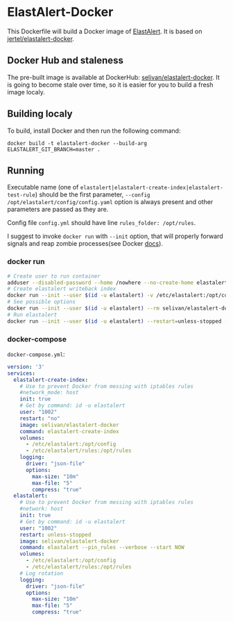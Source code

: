 # ElastAlert-Docker

This Dockerfile will build a Docker image of [ElastAlert](https://github.com/Yelp/elastalert). It is based on [jertel/elastalert-docker](https://github.com/jertel/elastalert-docker).

## Docker Hub and staleness

The pre-built image is available at DockerHub: [selivan/elastalert-docker](https://hub.docker.com/r/selivan/elastalert-docker). It is going to become stale over time, so it is easier for you to build a fresh image localy.

## Building localy

To build, install Docker and then run the following command:

```
docker build -t elastalert-docker --build-arg ELASTALERT_GIT_BRANCH=master .
```

## Running

Executable name (one of `elastalert|elastalert-create-index|elastalert-test-rule`) should be the first parameter, `--config /opt/elastalert/config/config.yaml` option is always present and other parameters are passed as they are.

Config file `config.yml` should have line `rules_folder: /opt/rules`.

I suggest to invoke `docker run` with `--init` option, that will properly forward signals and reap zombie processes(see Docker [docs](https://docs.docker.com/compose/compose-file/#init)).

### docker run

```bash
# Create user to run container
adduser --disabled-password --home /nowhere --no-create-home elastalert
# Create elastalert writeback index
docker run --init --user $(id -u elastalert) -v /etc/elastalert:/opt/config -v /etc/elastalert/rules:/opt/rules --rm selivan/elastalert-docker elastalert-create-index
# See possible options
docker run --init --user $(id -u elastalert) --rm selivan/elastalert-docker elastalert --help
# Run elastalert
docker run --init --user $(id -u elastalert) --restart=unless-stopped --name elastalert-docker -v /etc/elastalert:/opt/config -v /etc/elastalert/rules:/opt/rules -d selivan/elastalert-docker elastalert --pin_rules --start NOW
```

### docker-compose

`docker-compose.yml`:

```yaml
version: '3'
services:
  elastalert-create-index:
    # Use to prevent Docker from messing with iptables rules
    #network_mode: host
    init: true
    # Get by command: id -u elastalert
    user: "1002"
    restart: "no"
    image: selivan/elastalert-docker
    command: elastalert-create-index
    volumes:
      - /etc/elastalert:/opt/config
      - /etc/elastalert/rules:/opt/rules
    logging:
      driver: "json-file"
      options:
        max-size: "10m"
        max-file: "5"
        compress: "true"
  elastalert:
    # Use to prevent Docker from messing with iptables rules
    #network: host
    init: true
    # Get by command: id -u elastalert
    user: "1002"
    restart: unless-stopped
    image: selivan/elastalert-docker
    command: elastalert --pin_rules --verbose --start NOW
    volumes:
      - /etc/elastalert:/opt/config
      - /etc/elastalert/rules:/opt/rules
    # Log rotation
    logging:
      driver: "json-file"
      options:
        max-size: "10m"
        max-file: "5"
        compress: "true"
```
